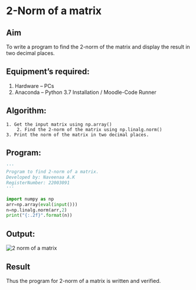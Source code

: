 # 2-Norm of a matrix
## Aim
To write a program to find the 2-norm of the matrix and display the result in two decimal places.
## Equipment’s required:
1.	Hardware – PCs
2.	Anaconda – Python 3.7 Installation / Moodle-Code Runner
## Algorithm:
	1. Get the input matrix using np.array()
        2. Find the 2-norm of the matrix using np.linalg.norm()
	3. Print the norm of the matrix in two decimal places.
## Program:
```python
'''
Program to find 2-norm of a matrix.
Developed by: Naveenaa A.K
RegisterNumber: 22003091
'''

import numpy as np
arr=np.array(eval(input()))
n=np.linalg.norm(arr,2)
print("{:.2f}".format(n))
```
## Output:
![2 norm of a matrix](https://user-images.githubusercontent.com/113497406/192082084-5f0fe60d-7eb9-486e-86df-f6739922554e.png)

## Result
Thus the program for 2-norm of a matrix is written and verified.
